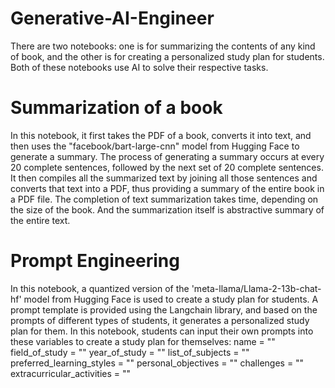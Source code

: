 # Generative-AI-Engineer

There are two notebooks: one is for summarizing the contents of any kind of book, and the other is for creating a personalized study plan for students. Both of these notebooks use AI to solve their respective tasks.

# Summarization of a book
In this notebook, it first takes the PDF of a book, converts it into text, and then uses the "facebook/bart-large-cnn" model from Hugging Face to generate a summary. The process of generating a summary occurs at every 20 complete sentences, followed by the next set of 20 complete sentences. It then compiles all the summarized text by joining all those sentences and converts that text into a PDF, thus providing a summary of the entire book in a PDF file. The completion of text summarization takes time, depending on the size of the book. And the summarization itself is abstractive summary of the entire text.

# Prompt Engineering
In this notebook, a quantized version of the 'meta-llama/Llama-2-13b-chat-hf' model from Hugging Face is used to create a study plan for students. A prompt template is provided using the Langchain library, and based on the prompts of different types of students, it generates a personalized study plan for them. In this notebook, students can input their own prompts into these variables to create a study plan for themselves:
name = ""
field_of_study = ""
year_of_study = ""
list_of_subjects = ""
preferred_learning_styles = ""
personal_objectives = ""
challenges = ""
extracurricular_activities = ""
